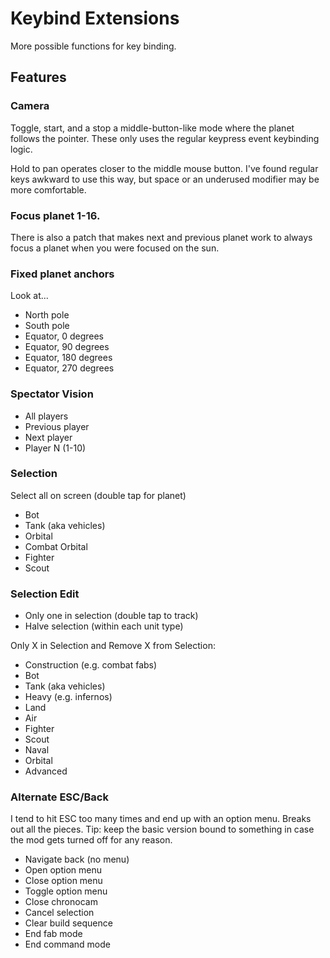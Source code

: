 # Keybind Extensions

More possible functions for key binding.

## Features

### Camera

Toggle, start, and a stop a middle-button-like mode where the planet follows the pointer.  These only uses the regular keypress event keybinding logic.

Hold to pan operates closer to the middle mouse button.  I've found regular keys awkward to use this way, but space or an underused modifier may be more comfortable.

### Focus planet 1-16.

There is also a patch that makes next and previous planet work to always focus a planet when you were focused on the sun.

### Fixed planet anchors

Look at...

- North pole
- South pole
- Equator, 0 degrees
- Equator, 90 degrees
- Equator, 180 degrees
- Equator, 270 degrees

### Spectator Vision

- All players
- Previous player
- Next player
- Player N (1-10)

### Selection

Select all on screen (double tap for planet)

- Bot
- Tank (aka vehicles)
- Orbital
- Combat Orbital
- Fighter
- Scout

### Selection Edit

- Only one in selection (double tap to track)
- Halve selection (within each unit type)

Only X in Selection and Remove X from Selection:

- Construction (e.g. combat fabs)
- Bot
- Tank (aka vehicles)
- Heavy (e.g. infernos)
- Land
- Air
- Fighter
- Scout
- Naval
- Orbital
- Advanced

### Alternate ESC/Back

I tend to hit ESC too many times and end up with an option menu.  Breaks out all the pieces.  Tip: keep the basic version bound to something in case the mod gets turned off for any reason.

- Navigate back (no menu)
- Open option menu
- Close option menu
- Toggle option menu
- Close chronocam
- Cancel selection
- Clear build sequence
- End fab mode
- End command mode
